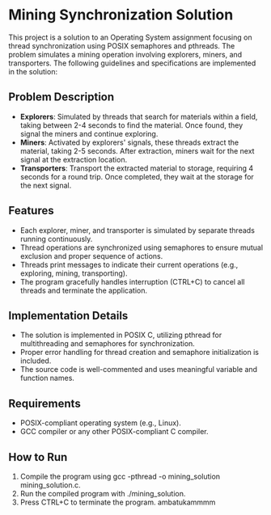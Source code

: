 # Mining Synchronization Solution
This project is a solution to an Operating System assignment focusing on thread synchronization using POSIX semaphores and pthreads. The problem simulates a mining operation involving explorers, miners, and transporters. The following guidelines and specifications are implemented in the solution:

## Problem Description
- **Explorers**: Simulated by threads that search for materials within a field, taking between 2-4 seconds to find the material. Once found, they signal the miners and continue exploring.
- **Miners**: Activated by explorers' signals, these threads extract the material, taking 2-5 seconds. After extraction, miners wait for the next signal at the extraction location.
- **Transporters**: Transport the extracted material to storage, requiring 4 seconds for a round trip. Once completed, they wait at the storage for the next signal.
  
## Features
- Each explorer, miner, and transporter is simulated by separate threads running continuously.
- Thread operations are synchronized using semaphores to ensure mutual exclusion and proper sequence of actions.
- Threads print messages to indicate their current operations (e.g., exploring, mining, transporting).
- The program gracefully handles interruption (CTRL+C) to cancel all threads and terminate the application.
  
## Implementation Details
- The solution is implemented in POSIX C, utilizing pthread for multithreading and semaphores for synchronization.
- Proper error handling for thread creation and semaphore initialization is included.
- The source code is well-commented and uses meaningful variable and function names.
  
## Requirements
- POSIX-compliant operating system (e.g., Linux).
- GCC compiler or any other POSIX-compliant C compiler.
  
## How to Run
1) Compile the program using gcc -pthread -o mining_solution mining_solution.c.
2) Run the compiled program with ./mining_solution.
3) Press CTRL+C to terminate the program.
ambatukammmm
